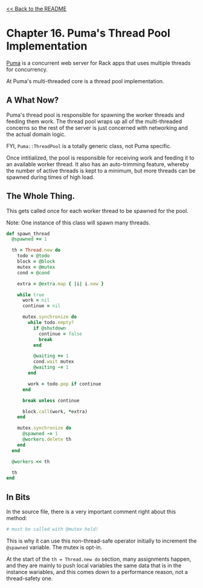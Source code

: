 [&lt;&lt; Back to the README](README.md)

# Chapter 16. Puma's Thread Pool Implementation

[Puma](http://puma.io) is a concurrent web server for Rack apps that uses
multiple threads for concurrency.

At Puma's multi-threaded core is a thread pool implementation.

## A What Now?

Puma's thread pool is responsible for spawning the worker threads and feeding
them work. The thread pool wraps up all of the multi-threaded concerns so the
rest of the server is just concerned with networking and the actual domain
logic.

FYI, `Puma::ThreadPool` is a totally generic class, not Puma specific.

Once intitialized, the pool is responsible for receiving work and feeding it
to an available worker thread. It also has an auto-trimming feature, whereby
the number of active threads is kept to a minimum, but more threads can be
spawned during times of high load.

## The Whole Thing.

This gets called once for each worker thread to be spawned for the pool.

Note: One instance of this class will spawn many threads.

```rb
def spawn_thread
  @spawned += 1

  th = Thread.new do
    todo = @todo
    block = @block
    mutex = @mutex
    cond = @cond

    extra = @extra.map { |i| i.new }

    while true
      work = nil
      continue = nil

      mutex.synchronize do
        while todo.empty?
          if @shutdown
            continue = false
            break
          end

          @waiting += 1
          cond.wait mutex
          @waiting -= 1
        end

        work = todo.pop if continue
      end

      break unless continue

      block.call(work, *extra)
    end

    mutex.synchronize do
      @spawned -= 1
      @workers.delete th
    end
  end

  @workers << th

  th
end
```

## In Bits

In the source file, there is a very important comment right about this method:

```rb
# must be called with @mutex held!
```

This is why it can use this non-thread-safe operator initially to increment
the `@spawned` variable. The mutex is opt-in.

At the start of the `th = Thread.new do` section, many assignments happen,
and they are mainly to push local variables the same data that is in the instance
wariables, and this comes down to a performance reason, not a thread-safety one.


